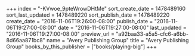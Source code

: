 +++
index = "-KVwoe_9pteWrowDHtMe"
sort_create_date = 1478489160
sort_last_updated = 1478489220
sort_publish_date = 1478489220
create_date = "2016-11-06T19:26:00-08:00"
publish_date = "2016-11-06T19:27:00-08:00"
date = "2016-11-06T19:27:00-08:00"
last_updated = "2016-11-06T19:27:00-08:00"
preview_url = "a92baa33-a5a5-cfc6-a6bb-8d66aa871bc8"
name = "Avery Publishing Group"
title = "Avery Publishing Group"
books_by_this_publisher = ["books/playing-big"]
+++
